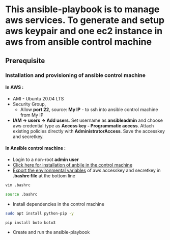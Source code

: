 
# This ansible-playbook is to manage aws services. To generate and setup aws keypair and one ec2 instance in aws from ansible control machine

## Prerequisite

### Installation and provisioning of ansible control machine 

#### In AWS :
- AMI - Ubuntu 20.04 LTS
- Security Group,
    * Allow **port 22**, source: **My IP** - to ssh into ansible control machine from My IP
- **IAM &rarr; users &rarr; Add users**. Set username as **ansibleadmin** and choose aws credential type as **Access key - Programmatic access**. Attach existing policies directly with **AdministratorAccess**. Save the accesskey and secretkey.

 #### In Ansible control machine :
 - Login to a non-root **admin user**
 - [Click here for installation of anbile in the control machine](https://docs.ansible.com/ansible/latest/installation_guide/installation_distros.html#installing-ansible-on-ubuntu)
 - [Export the environmental variables](https://docs.ansible.com/ansible/2.5/scenario_guides/guide_aws.html#authentication) of aws accesskey and secretkey in **.bashrc file** at the bottom line
  ```sh 
  vim .bashrc 
  ````
   ```sh 
  source .bashrc 
  ````
  - Install dependencies in the control machine
  ```sh 
  sudo apt install python-pip -y 
  ````
   ```sh 
  pip install boto boto3 
  ````
  - Create and run the ansible-playbook 

   

